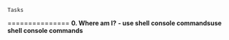     Tasks
===============
**0. Where am I?**
**- use shell console commandsuse shell console commands**